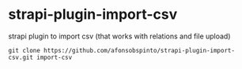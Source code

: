# strapi-plugin-import-csv
strapi plugin to import csv (that works with relations and file upload)

`git clone https://github.com/afonsobspinto/strapi-plugin-import-csv.git import-csv`
